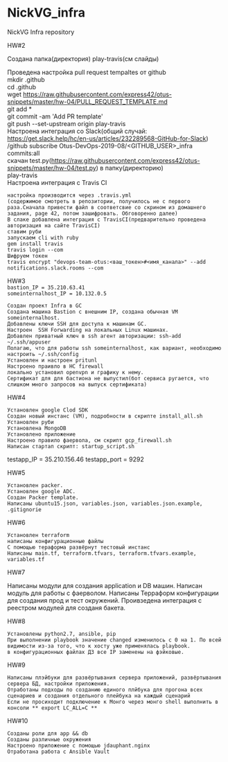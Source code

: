 # NickVG_infra
NickVG Infra repository

HW#2

Создана папка(директория) play-travis(см слайды)  

Проведена настройка pull request tempaltes от github  
	mkdir .github  
	cd .github  
	wget https://raw.githubusercontent.com/express42/otus-snippets/master/hw-04/PULL_REQUEST_TEMPLATE.md  
	git add *  
	git commit -am 'Add PR template'  
	git push --set-upstream origin play-travis  
Настроена интеграция со Slack(общий случай: https://get.slack.help/hc/en-us/articles/232289568-GitHub-for-Slack)  
	/github subscribe Otus-DevOps-2019-08/<GITHUB_USER>_infra commits:all  
	скачан test.py(https://raw.githubusercontent.com/express42/otus-snippets/master/hw-04/test.py) в папку(директорию)  
	play-travis  
Настроена интеграция с Travis CI  

	настройка производится через .travis.yml  
	(содержимое смотреть в репозитории, получилось не с первого раза.Сначала привести файл в соответсвие со скрином из домашнего задания, page 42, потом зашифровать. Обговоренно далее)  
	В слаке добавлена интеграция с TravisCI(предварительно проведена авторизация на сайте TravisCI)  
	ставим руби  
	запускаем cli with ruby  
	gem install travis  
	travis login --com  
	Шифруем токен  
	travis encrypt "devops-team-otus:<ваш_токен>#<имя_канала>" --add notifications.slack.rooms --com  
  
HW#3  
```bastion_IP = 35.210.63.41```  
```someinternalhost_IP = 10.132.0.5```  
	
	Создан проект Infra в GC
	Создана машина Bastion с внешним IP, создана обычная VM someinternalhost.
	Добавлены ключи SSH для доступа к машинам GC.
	Настроен  SSH Forwarding на локальных Linux машинах.
	Добавлен приватный ключ в ssh агент авторизации: ssh-add ~/.ssh/appuser
	Полагаю, что для работы ssh someinternalhost, как вариант, необходимо настроить ~/.ssh/config 
	Установлен и настроен pritunl
	Настроено праивло в HC firewall
	локально установил openvpn и графику к нему.
	Сертификат для для бастиона не выпустил(бот сервиса ругается, что слишком много запросов на выпуск сертификата)

HW#4

	Установлен google Clod SDK
	Создан новый инстанс (VM), подробности в скрипте install_all.sh
	Установлен руби
	Установлена MongoDB
	Установлено приложение
	Настроено правило фаервола, см скрипт gcp_firewall.sh
	Написан стартап скрипт: startup_script.sh
	
testapp_IP = 35.210.156.46
testapp_port = 9292

HW#5

	Установлен packer.
	Установлен google ADC.
	Создан Packer template.
	Написаны ubuntu15.json, variables.json, variables.json.example, .gitignorie

HW#6

	Установлен terraform
	написаны конфигурационные файлы
	С помощью тераформа развёрнут тестовый инстанс
	Написаны main.tf, terraform.tfvars, terraform.tfvars.example, variables.tf

HW#7

  Написаны модули для создания application и DB машин.
  Написан модуль для работы с фаерволом.
  Написаны Терраформ конфигурации для создания прод и тест окружений.
  Проивзедена интеграция с реестром модулей для созданя бакета.
 
HW#8

	Установлены python2.7, ansible, pip
	При выполнении playbook значение changed изменилось с 0 на 1. По всей видимости из-за того, что к хосту уже применялась playbook.
	в конфигурационных файлах ДЗ все IP заменены на фэйковые.

HW#9

	Написаны плэйбуки для развёртывания сервера приложений, развёртывания  сервера БД, настройки приложения.
	Отработаны подходы по созданию единого плйбука для прогона всех сценариев и создания отдельного плейбука на каждый сценарий
	Если не просиходит подключение к Монго через монго shell выполнить в консоли ** export LC_ALL=C	**

HW#10

	Созданы роли для app && db
	Созданы различные окружения
	Настроено приложение с помощью jdauphant.nginx
	Отработана работа с Ansible Vault

	
